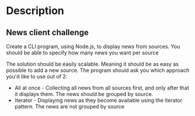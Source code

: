 # Description

## News client challenge

Create a CLI program, using Node.js, to display news from sources. You should be able to specify how many news you want per source

The solution should be easily scalable. Meaning it should be as easy as possible to add a new source.
The program should ask you which approach you'd like to use out of 2:

- All at once - Collecting all news from all sources first, and only after that it displays them. The news should be grouped by source.
- Iterator - Displaying news as they become available using the iterator pattern. The news are not grouped by source
